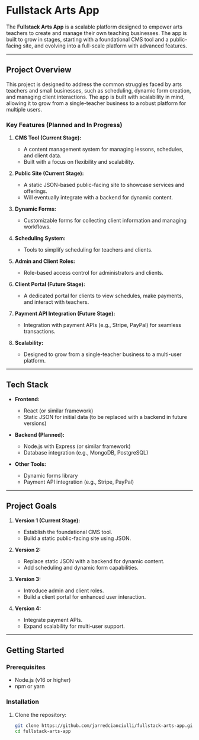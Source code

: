 # Fullstack Arts App

The **Fullstack Arts App** is a scalable platform designed to empower arts teachers to create and manage their own teaching businesses. The app is built to grow in stages, starting with a foundational CMS tool and a public-facing site, and evolving into a full-scale platform with advanced features.

---

## **Project Overview**

This project is designed to address the common struggles faced by arts teachers and small businesses, such as scheduling, dynamic form creation, and managing client interactions. The app is built with scalability in mind, allowing it to grow from a single-teacher business to a robust platform for multiple users.

### **Key Features (Planned and In Progress)**

1. **CMS Tool (Current Stage):**

   - A content management system for managing lessons, schedules, and client data.
   - Built with a focus on flexibility and scalability.

2. **Public Site (Current Stage):**

   - A static JSON-based public-facing site to showcase services and offerings.
   - Will eventually integrate with a backend for dynamic content.

3. **Dynamic Forms:**

   - Customizable forms for collecting client information and managing workflows.

4. **Scheduling System:**

   - Tools to simplify scheduling for teachers and clients.

5. **Admin and Client Roles:**

   - Role-based access control for administrators and clients.

6. **Client Portal (Future Stage):**

   - A dedicated portal for clients to view schedules, make payments, and interact with teachers.

7. **Payment API Integration (Future Stage):**

   - Integration with payment APIs (e.g., Stripe, PayPal) for seamless transactions.

8. **Scalability:**
   - Designed to grow from a single-teacher business to a multi-user platform.

---

## **Tech Stack**

- **Frontend:**

  - React (or similar framework)
  - Static JSON for initial data (to be replaced with a backend in future versions)

- **Backend (Planned):**

  - Node.js with Express (or similar framework)
  - Database integration (e.g., MongoDB, PostgreSQL)

- **Other Tools:**
  - Dynamic forms library
  - Payment API integration (e.g., Stripe, PayPal)

---

## **Project Goals**

1. **Version 1 (Current Stage):**

   - Establish the foundational CMS tool.
   - Build a static public-facing site using JSON.

2. **Version 2:**

   - Replace static JSON with a backend for dynamic content.
   - Add scheduling and dynamic form capabilities.

3. **Version 3:**

   - Introduce admin and client roles.
   - Build a client portal for enhanced user interaction.

4. **Version 4:**
   - Integrate payment APIs.
   - Expand scalability for multi-user support.

---

## **Getting Started**

### **Prerequisites**

- Node.js (v16 or higher)
- npm or yarn

### **Installation**

1. Clone the repository:
   ```bash
   git clone https://github.com/jarredcianciulli/fullstack-arts-app.git
   cd fullstack-arts-app

   ```
